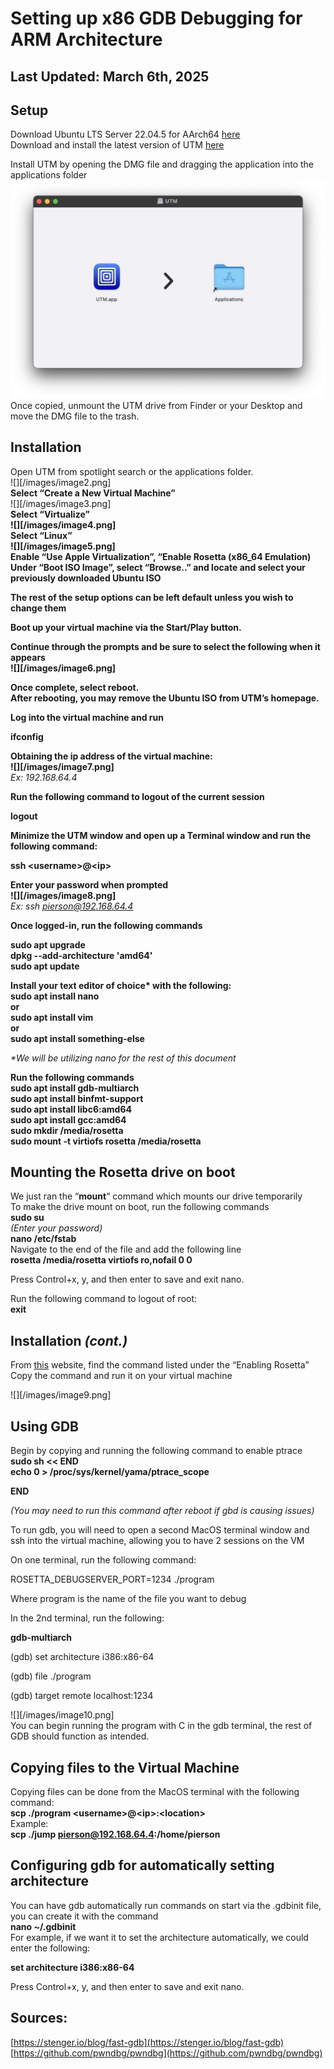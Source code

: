 # Setting up x86 GDB Debugging for ARM Architecture

## Last Updated: March 6th, 2025

## Setup

Download Ubuntu LTS Server 22.04.5 for AArch64 [here](https://cdimage.ubuntu.com/releases/22.04/release/)  
Download and install the latest version of UTM [here](https://mac.getutm.app)

Install UTM by opening the DMG file and dragging the application into the applications folder  
![](/images/image1.png)  
Once copied, unmount the UTM drive from Finder or your Desktop and move the DMG file to the trash.

## Installation

Open UTM from spotlight search or the applications folder.  
![][/images/image2.png]  
**Select “Create a New Virtual Machine”**  
![][/images/image3.png]  
**Select “Virtualize”**  
**![][/images/image4.png]**  
**Select “Linux”**  
**![][/images/image5.png]**  
**Enable “Use Apple Virtualization”, “Enable Rosetta (x86\_64 Emulation)**  
**Under “Boot ISO Image”, select “Browse..” and locate and select your previously downloaded Ubuntu ISO**

**The rest of the setup options can be left default unless you wish to change them**

**Boot up your virtual machine via the Start/Play button.**

**Continue through the prompts and be sure to select the following when it appears**   
**![][/images/image6.png]**

**Once complete, select reboot.**  
**After rebooting, you may remove the Ubuntu ISO from UTM’s homepage.**

**Log into the virtual machine and run** 

**ifconfig**

**Obtaining the ip address of the virtual machine:**  
**![][/images/image7.png]**  
*Ex: 192.168.64.4*

**Run the following command to logout of the current session**

**logout**

**Minimize the UTM window and open up a Terminal window and run the following command:**

**ssh \<username\>@\<ip\>**

**Enter your password when prompted**  
**![][/images/image8.png]**  
*Ex: ssh pierson@192.168.64.4*

**Once logged-in, run the following commands**

**sudo apt upgrade**  
**dpkg \--add-architecture 'amd64'**  
**sudo apt update**

**Install your text editor of choice\* with the following:**  
**sudo apt install nano**  
**or**  
**sudo apt install vim**  
**or**  
**sudo apt install something-else**

*\*We will be utilizing nano for the rest of this document*

**Run the following commands**  
**sudo apt install gdb-multiarch**  
**sudo apt install binfmt-support**  
**sudo apt install libc6:amd64**  
**sudo apt install gcc:amd64**  
**sudo mkdir /media/rosetta**  
**sudo mount \-t virtiofs rosetta /media/rosetta**

## Mounting the Rosetta drive on boot

We just ran the “**mount**“ command which mounts our drive temporarily  
To make the drive mount on boot, run the following commands  
**sudo su**  
*(Enter your password)*  
**nano /etc/fstab**  
Navigate to the end of the file and add the following line  
**rosetta /media/rosetta virtiofs ro,nofail 0 0**

Press Control+x, y, and then enter to save and exit nano.

Run the following command to logout of root:  
**exit**

## Installation *(cont.)*

From [this](https://docs.getutm.app/advanced/rosetta/) website, find the command listed under the “Enabling Rosetta”   
Copy the command and run it on your virtual machine

![][/images/image9.png]

## Using GDB

Begin by copying and running the following command to enable ptrace  
**sudo sh \<\< END**  
**echo 0 \> /proc/sys/kernel/yama/ptrace\_scope**

**END**

*(You may need to run this command after reboot if gbd is causing issues)*

To run gdb, you will need to open a second MacOS terminal window and ssh into the virtual machine, allowing you to have 2 sessions on the VM

On one terminal, run the following command:

ROSETTA\_DEBUGSERVER\_PORT\=1234 ./program

Where program is the name of the file you want to debug

In the 2nd terminal, run the following:

**gdb-multiarch**

(gdb) set architecture i386:x86-64

(gdb) file ./program

(gdb) target remote localhost:1234

![][/images/image10.png]  
You can begin running the program with C in the gdb terminal, the rest of GDB should function as intended.

## Copying files to the Virtual Machine

Copying files can be done from the MacOS terminal with the following command:  
**scp ./program \<username\>@\<ip\>:\<location\>**  
Example:  
**scp ./jump pierson@192.168.64.4:/home/pierson**

## Configuring gdb for automatically setting architecture

You can have gdb automatically run commands on start via the .gdbinit file, you can create it with the command  
**nano \~/.gdbinit**  
For example, if we want it to set the architecture automatically, we could enter the following:

**set architecture i386:x86-64**

Press Control+x, y, and then enter to save and exit nano.

## Sources:

[https://stenger.io/blog/fast-gdb](https://stenger.io/blog/fast-gdb)  
[https://github.com/pwndbg/pwndbg](https://github.com/pwndbg/pwndbg)
